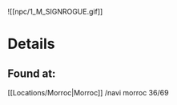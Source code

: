 ![[npc/1_M_SIGNROGUE.gif]]

# Details




## Found at:
[[Locations/Morroc|Morroc]] /navi morroc 36/69